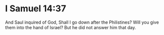 # I Samuel 14:37

And Saul inquired of God, Shall I go down after the Philistines? Will you give them into the hand of Israel? But he did not answer him that day.
